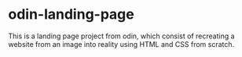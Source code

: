 # odin-landing-page

This is a landing page project from odin, which consist of recreating a website from an image into reality using HTML and CSS from scratch.